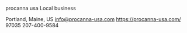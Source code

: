 procanna usa
Local business


Portland, Maine, US
info@procanna-usa.com
https://procanna-usa.com/
	97035
207-400-9584
